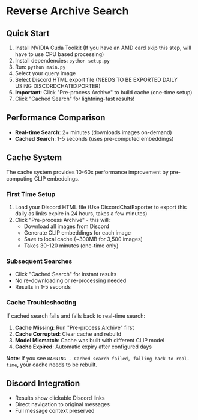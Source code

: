 # Reverse Archive Search

## Quick Start
1. Install NVIDIA Cuda Toolkit (If you have an AMD card skip this step, will have to use CPU based processing)
2. Install dependencies: `python setup.py`
3. Run: `python main.py`
4. Select your query image
5. Select Discord HTML export file (NEEDS TO BE EXPORTED DAILY USING DISCORDCHATEXPORTER)
6. **Important**: Click "Pre-process Archive" to build cache (one-time setup)
7. Click "Cached Search" for lightning-fast results!

## Performance Comparison
- **Real-time Search**: 2+ minutes (downloads images on-demand)
- **Cached Search**: 1-5 seconds (uses pre-computed embeddings)

## Cache System 
The cache system provides 10-60x performance improvement by pre-computing CLIP embeddings.

### First Time Setup
1. Load your Discord HTML file (Use DiscordChatExporter to export this daily as links expire in 24 hours, takes a few minutes)
2. Click "Pre-process Archive" - this will:
   - Download all images from Discord
   - Generate CLIP embeddings for each image
   - Save to local cache (~300MB for 3,500 images)
   - Takes 30-120 minutes (one-time only)

### Subsequent Searches
- Click "Cached Search" for instant results
- No re-downloading or re-processing needed
- Results in 1-5 seconds

### Cache Troubleshooting
If cached search fails and falls back to real-time search:

1. **Cache Missing**: Run "Pre-process Archive" first
2. **Cache Corrupted**: Clear cache and rebuild
3. **Model Mismatch**: Cache was built with different CLIP model
4. **Cache Expired**: Automatic expiry after configured days

**Note**: If you see `WARNING - Cached search failed, falling back to real-time`, your cache needs to be rebuilt.

## Discord Integration
- Results show clickable Discord links
- Direct navigation to original messages
- Full message context preserved 
